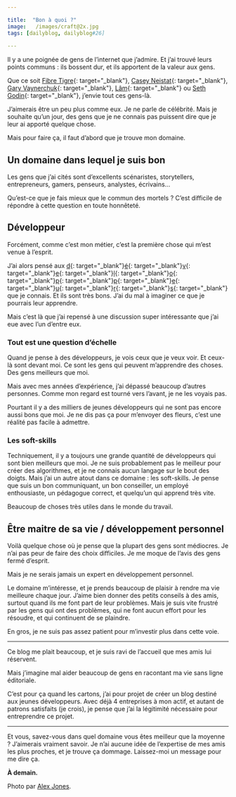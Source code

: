 ```yaml
---

title:  "Bon à quoi ?"
image:   /images/craft@2x.jpg
tags: [dailyblog, dailyblog#26]
    
---
```


Il y a une poignée de gens de l’internet que j’admire. Et j’ai trouvé leurs points communs : ils bossent dur, et ils apportent de la valeur aux gens.

Que ce soit [Fibre Tigre](/merci-fibre-tigre){: target="_blank"}, [Casey Neistat](https://www.youtube.com/watch?v=WxfZkMm3wcg){: target="_blank"}, [Gary Vaynerchuk](https://www.youtube.com/user/GaryVaynerchuk){: target="_blank"}, [Lâm](http://lamhua.com){: target="_blank"} ou [Seth Godin](http://sethgodin.typepad.com){: target="_blank"}, j’envie tout ces gens-là.

J’aimerais être un peu plus comme eux. Je ne parle de célébrité. Mais je souhaite qu’un jour, des gens que je ne connais pas puissent dire que je leur ai apporté quelque chose.

Mais pour faire ça, il faut d’abord que je trouve mon domaine.

## Un domaine dans lequel je suis bon

Les gens que j’ai cités sont d’excellents scénaristes, storytellers, entrepreneurs, gamers, penseurs, analystes, écrivains…

Qu’est-ce que je fais mieux que le commun des mortels ? C’est difficile de répondre à cette question en toute honnêteté.

## Développeur

Forcément, comme c’est mon métier, c’est la première chose qui m’est venue à l’esprit.

J’ai alors pensé aux [d](https://twitter.com/Frulko){: target="_blank"}[é](https://twitter.com/StefanPATRICE){: target="_blank"}[v](https://twitter.com/viki53){: target="_blank"}[e](https://twitter.com/aynolor){: target="_blank"}[l](https://twitter.com/AlexanderFlink){: target="_blank"}[o](https://twitter.com/JourDePluie){: target="_blank"}[p](https://twitter.com/VivienCormier){: target="_blank"}[p](https://twitter.com/EmmanuelDurgoni){: target="_blank"}[e](https://twitter.com/guillaumeandre){: target="_blank"}[u](https://twitter.com/QuentinHocde){: target="_blank"}[r](https://twitter.com/nicolasdnl){: target="_blank"}[s](https://twitter.com/nicobush){: target="_blank"} que je connais. Et ils sont très bons. J’ai du mal à imaginer ce que je pourrais leur apprendre.

Mais c’est là que j’ai repensé à une discussion super intéressante que j’ai eue avec l’un d’entre eux.

### Tout est une question d’échelle

Quand je pense à des développeurs, je vois ceux que je veux voir. Et ceux-là sont devant moi. Ce sont les gens qui peuvent m’apprendre des choses. Des gens meilleurs que moi.

Mais avec mes années d’expérience, j’ai dépassé beaucoup d’autres personnes. Comme mon regard est tourné vers l’avant, je ne les voyais pas.

Pourtant il y a des milliers de jeunes développeurs qui ne sont pas encore aussi bons que moi. Je ne dis pas ça pour m’envoyer des fleurs, c’est une réalité pas facile à admettre.

### Les soft-skills

Techniquement, il y a toujours une grande quantité de développeurs qui sont bien meilleurs que moi. Je ne suis probablement pas le meilleur pour créer des algorithmes, et je ne connais aucun langage sur le bout des doigts. Mais j’ai un autre atout dans ce domaine : les soft-skills. Je pense que suis un bon communiquant, un bon conseiller, un employé enthousiaste, un pédagogue correct, et quelqu’un qui apprend très vite.

Beaucoup de choses très utiles dans le monde du travail.

## Être maitre de sa vie / développement personnel

Voilà quelque chose où je pense que la plupart des gens sont médiocres.
Je n’ai pas peur de faire des choix difficiles. Je me moque de l’avis des gens fermé d’esprit.

Mais je ne serais jamais un expert en développement personnel. 

Le domaine m’intéresse, et je prends beaucoup de plaisir à rendre ma vie meilleure chaque jour. J’aime bien donner des petits conseils à des amis, surtout quand ils me font part de leur problèmes. Mais je suis vite frustré par les gens qui ont des problèmes, qui ne font aucun effort pour les résoudre, et qui continuent de se plaindre.

En gros, je ne suis pas assez patient pour m’investir plus dans cette voie.

____ 

Ce blog me plait beaucoup, et je suis ravi de l’accueil que mes amis lui réservent.

Mais j’imagine mal aider beaucoup de gens en racontant ma vie sans ligne éditoriale.

C’est pour ça quand les cartons, j’ai pour projet de créer un blog destiné aux jeunes développeurs. Avec déjà 4 entreprises à mon actif, et autant de patrons satisfaits (je crois), je pense que j’ai la légitimité nécessaire pour entreprendre ce projet.

____

Et vous, savez-vous dans quel domaine vous êtes meilleur que la moyenne ? J’aimerais vraiment savoir. Je n’ai aucune idée de l’expertise de mes amis les plus proches, et je trouve ça dommage. Laissez-moi un message pour me dire ça.

**À demain.**

Photo par [Alex Jones](https://unsplash.com/alexjones).
